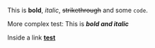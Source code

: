 
This is **bold**, _italic_, ~~strikethrough~~ and some `code`.

More complex test: This is _**bold and italic**_

Inside a link [**test**](hello.md)


